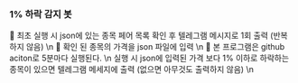 ### 1% 하락 감지 봇

🔽 최초 실행 시 json에 있는 종목 페어 목록 확인 후 텔레그램 메시지로 1회 출력 (반복하지 않음) \n
🔽 확인 된 종목의 가격을 json 파일에 입력 \n
🔽 본 프로그램은 github aciton로 5분마다 실행된다. \n
실행 시 json에 입력된 가격 보다 1% 이하로 하락하는 종목이 있으면 텔레그램 메세지에 출력 (없으면 아무것도 출력하지 않음) \n


